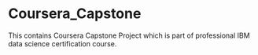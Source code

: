 # Coursera_Capstone
This contains Coursera Capstone Project which is part of professional IBM data science certification course. 

